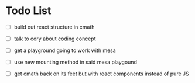 # Todo List
- [ ] build out react structure in cmath
- [ ] talk to cory about coding concept
- [ ] get a playground going to work with mesa
- [ ] use new mounting method in said mesa playgound
- [ ] get cmath back on its feet but with react components instead of pure JS

